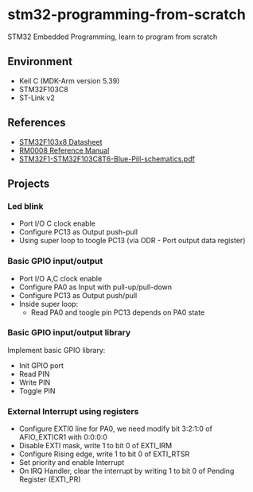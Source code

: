 # stm32-programming-from-scratch
STM32 Embedded Programming, learn to program from scratch

## Environment
- Keil C (MDK-Arm version 5.39)
- STM32F103C8
- ST-Link v2
## References
- [STM32F103x8 Datasheet](https://www.st.com/resource/en/datasheet/stm32f103c8.pdf)
- [RM0008 Reference Manual](https://www.st.com/resource/en/reference_manual/rm0008-stm32f101xx-stm32f102xx-stm32f103xx-stm32f105xx-and-stm32f107xx-advanced-armbased-32bit-mcus-stmicroelectronics.pdf)
- [STM32F1-STM32F103C8T6-Blue-Pill-schematics.pdf](https://github.com/nambhd/stm32-programming-from-scratch/files/14504723/STM32F1-STM32F103C8T6-Blue-Pill-schematics.pdf)

## Projects
### Led blink
- Port I/O C clock enable
- Configure PC13 as Output push-pull
- Using super loop to toogle PC13 (via ODR - Port output data register)
### Basic GPIO input/output
- Port I/O A,C clock enable
- Configure PA0 as Input with pull-up/pull-down
- Configure PC13 as Output push/pull
- Inside super loop:
  - Read PA0 and toogle pin PC13 depends on PA0 state
### Basic GPIO input/output library
Implement basic GPIO library:
- Init GPIO port
- Read PIN
- Write PIN
- Toggle PIN
### External Interrupt using registers
- Configure EXTI0 line for PA0, we need modify bit 3:2:1:0 of AFIO_EXTICR1 with 0:0:0:0
- Disable EXTI mask, write 1 to bit 0 of EXTI_IRM
- Configure Rising edge, write 1  to bit 0 of EXTI_RTSR
- Set priority and enable Interrupt
- On IRQ Handler, clear the interrupt by writing 1 to bit 0 of Pending Register (EXTI_PR)
